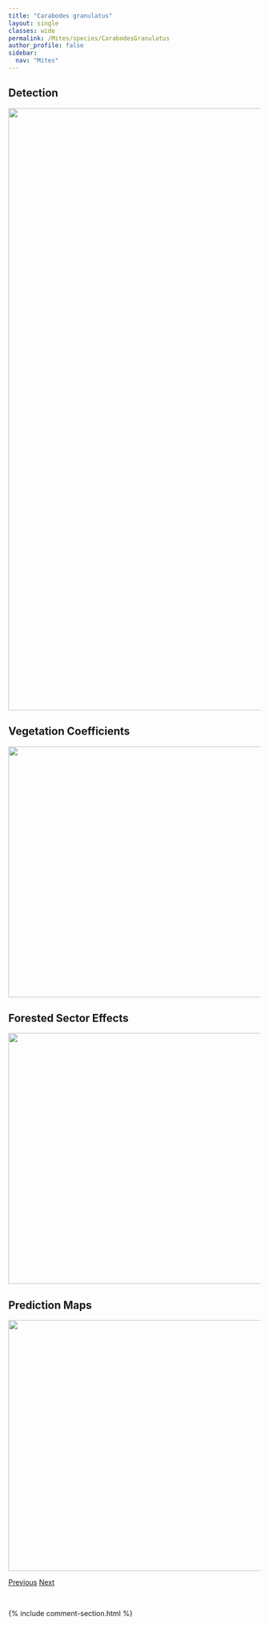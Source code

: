 ```yaml
---
title: "Carabodes granulatus"
layout: single
classes: wide
permalink: /Mites/species/CarabodesGranulatus
author_profile: false
sidebar:
  nav: "Mites"
---
```


<h2>Detection</h2>

<a href="https://drive.google.com/uc?export=view&id=1DKAijfPLdcGIkWc_2O0onVXPcMTQWelv">
<img src="https://drive.google.com/uc?export=view&id=1DKAijfPLdcGIkWc_2O0onVXPcMTQWelv" height = "1200" width = "800">
</a>


<h2>Vegetation Coefficients</h2>

<a href="https://drive.google.com/uc?export=view&id=1wW_lmFfTuHvuVCeIDdkGjh79k86-DPx0">
<img src="https://drive.google.com/uc?export=view&id=1wW_lmFfTuHvuVCeIDdkGjh79k86-DPx0" height = "500" width = "1000">
</a>


<h2>Forested Sector Effects</h2>

<a href="https://drive.google.com/uc?export=view&id=1YI6PNmvA8Q7nFhVxtELa33sZWqepkOlB">
<img src="https://drive.google.com/uc?export=view&id=1YI6PNmvA8Q7nFhVxtELa33sZWqepkOlB" height = "500" width = "1000">
</a>


<h2>Prediction Maps</h2>

<a href="https://drive.google.com/uc?export=view&id=1oM5AWtnKkncXLQ8VNuWrIGFuQ3cruqsI">
<img src="https://drive.google.com/uc?export=view&id=1oM5AWtnKkncXLQ8VNuWrIGFuQ3cruqsI" height = "500" width = "1000">
</a>


<a href="/DevelopmentWebsite/Mites/species/CamisiaSpinifer" class="pagination--pager" title="Camisia spinifer">Previous</a> <a href="/DevelopmentWebsite/Mites/species/CarabodesLabyrinthicus" class="pagination--pager" title="Carabodes labyrinthicus">Next</a>

<p>&nbsp;</p>

{% include comment-section.html %}
